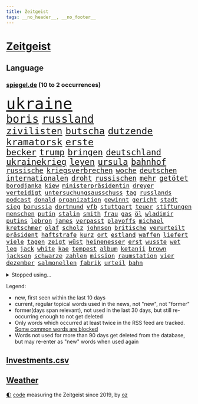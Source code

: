 ```yaml
---
title: Zeitgeist
tags: __no_header__, __no_footer__
---
```


# [Zeitgeist](https://oliz.io/zeitgeist/)

## Language

<h3><a href="https://www.spiegel.de" target="_blank">spiegel.de</a> (10 to 2 occurrences)</h3>
<p style="font-family:monospace">
<span style="font-size:32pt"><a href="news_links.html#ukraine" class="current">ukraine</a></span>
<br>
<span style="font-size:22pt"><a href="news_links.html#boris" class="current">boris</a></span>
<span style="font-size:22pt"><a href="news_links.html#russland" class="current">russland</a></span>
<br>
<span style="font-size:19pt"><a href="news_links.html#zivilisten" class="current">zivilisten</a></span>
<span style="font-size:19pt"><a href="news_links.html#butscha" class="new">butscha</a></span>
<span style="font-size:19pt"><a href="news_links.html#dutzende" class="current">dutzende</a></span>
<span style="font-size:19pt"><a href="news_links.html#kramatorsk" class="new">kramatorsk</a></span>
<span style="font-size:19pt"><a href="news_links.html#erste" class="current">erste</a></span>
<br>
<span style="font-size:17pt"><a href="news_links.html#becker" class="current">becker</a></span>
<span style="font-size:17pt"><a href="news_links.html#trump" class="current">trump</a></span>
<span style="font-size:17pt"><a href="news_links.html#bringen" class="current">bringen</a></span>
<span style="font-size:17pt"><a href="news_links.html#deutschland" class="current">deutschland</a></span>
<span style="font-size:17pt"><a href="news_links.html#ukrainekrieg" class="current">ukrainekrieg</a></span>
<span style="font-size:17pt"><a href="news_links.html#leyen" class="current">leyen</a></span>
<span style="font-size:17pt"><a href="news_links.html#ursula" class="current">ursula</a></span>
<span style="font-size:17pt"><a href="news_links.html#bahnhof" class="current">bahnhof</a></span>
<br>
<span style="font-size:14pt"><a href="news_links.html#russische" class="current">russische</a></span>
<span style="font-size:14pt"><a href="news_links.html#kriegsverbrechen" class="current">kriegsverbrechen</a></span>
<span style="font-size:14pt"><a href="news_links.html#woche" class="current">woche</a></span>
<span style="font-size:14pt"><a href="news_links.html#deutschen" class="current">deutschen</a></span>
<span style="font-size:14pt"><a href="news_links.html#internationalen" class="current">internationalen</a></span>
<span style="font-size:14pt"><a href="news_links.html#droht" class="current">droht</a></span>
<span style="font-size:14pt"><a href="news_links.html#russischen" class="current">russischen</a></span>
<span style="font-size:14pt"><a href="news_links.html#mehr" class="current">mehr</a></span>
<span style="font-size:14pt"><a href="news_links.html#getötet" class="current">getötet</a></span>
<br>
<span style="font-size:12pt"><a href="news_links.html#borodjanka" class="new">borodjanka</a></span>
<span style="font-size:12pt"><a href="news_links.html#kiew" class="current">kiew</a></span>
<span style="font-size:12pt"><a href="news_links.html#ministerpräsidentin" class="current">ministerpräsidentin</a></span>
<span style="font-size:12pt"><a href="news_links.html#dreyer" class="current">dreyer</a></span>
<span style="font-size:12pt"><a href="news_links.html#verteidigt" class="current">verteidigt</a></span>
<span style="font-size:12pt"><a href="news_links.html#untersuchungsausschuss" class="current">untersuchungsausschuss</a></span>
<span style="font-size:12pt"><a href="news_links.html#tag" class="current">tag</a></span>
<span style="font-size:12pt"><a href="news_links.html#russlands" class="current">russlands</a></span>
<span style="font-size:12pt"><a href="news_links.html#podcast" class="current">podcast</a></span>
<span style="font-size:12pt"><a href="news_links.html#donald" class="current">donald</a></span>
<span style="font-size:12pt"><a href="news_links.html#organization" class="new">organization</a></span>
<span style="font-size:12pt"><a href="news_links.html#gewinnt" class="current">gewinnt</a></span>
<span style="font-size:12pt"><a href="news_links.html#gericht" class="current">gericht</a></span>
<span style="font-size:12pt"><a href="news_links.html#stadt" class="current">stadt</a></span>
<span style="font-size:12pt"><a href="news_links.html#sieg" class="current">sieg</a></span>
<span style="font-size:12pt"><a href="news_links.html#borussia" class="current">borussia</a></span>
<span style="font-size:12pt"><a href="news_links.html#dortmund" class="current">dortmund</a></span>
<span style="font-size:12pt"><a href="news_links.html#vfb" class="current">vfb</a></span>
<span style="font-size:12pt"><a href="news_links.html#stuttgart" class="current">stuttgart</a></span>
<span style="font-size:12pt"><a href="news_links.html#teuer" class="current">teuer</a></span>
<span style="font-size:12pt"><a href="news_links.html#stiftungen" class="new">stiftungen</a></span>
<span style="font-size:12pt"><a href="news_links.html#menschen" class="current">menschen</a></span>
<span style="font-size:12pt"><a href="news_links.html#putin" class="current">putin</a></span>
<span style="font-size:12pt"><a href="news_links.html#stalin" class="current">stalin</a></span>
<span style="font-size:12pt"><a href="news_links.html#smith" class="current">smith</a></span>
<span style="font-size:12pt"><a href="news_links.html#frau" class="current">frau</a></span>
<span style="font-size:12pt"><a href="news_links.html#gas" class="current">gas</a></span>
<span style="font-size:12pt"><a href="news_links.html#öl" class="current">öl</a></span>
<span style="font-size:12pt"><a href="news_links.html#wladimir" class="current">wladimir</a></span>
<span style="font-size:12pt"><a href="news_links.html#putins" class="current">putins</a></span>
<span style="font-size:12pt"><a href="news_links.html#lebron" class="current">lebron</a></span>
<span style="font-size:12pt"><a href="news_links.html#james" class="current">james</a></span>
<span style="font-size:12pt"><a href="news_links.html#verpasst" class="current">verpasst</a></span>
<span style="font-size:12pt"><a href="news_links.html#playoffs" class="current">playoffs</a></span>
<span style="font-size:12pt"><a href="news_links.html#michael" class="current">michael</a></span>
<span style="font-size:12pt"><a href="news_links.html#kretschmer" class="current">kretschmer</a></span>
<span style="font-size:12pt"><a href="news_links.html#olaf" class="current">olaf</a></span>
<span style="font-size:12pt"><a href="news_links.html#scholz" class="current">scholz</a></span>
<span style="font-size:12pt"><a href="news_links.html#johnson" class="current">johnson</a></span>
<span style="font-size:12pt"><a href="news_links.html#britische" class="current">britische</a></span>
<span style="font-size:12pt"><a href="news_links.html#verurteilt" class="current">verurteilt</a></span>
<span style="font-size:12pt"><a href="news_links.html#präsident" class="current">präsident</a></span>
<span style="font-size:12pt"><a href="news_links.html#haftstrafe" class="current">haftstrafe</a></span>
<span style="font-size:12pt"><a href="news_links.html#kurz" class="current">kurz</a></span>
<span style="font-size:12pt"><a href="news_links.html#ort" class="current">ort</a></span>
<span style="font-size:12pt"><a href="news_links.html#estland" class="current">estland</a></span>
<span style="font-size:12pt"><a href="news_links.html#waffen" class="current">waffen</a></span>
<span style="font-size:12pt"><a href="news_links.html#liefert" class="current">liefert</a></span>
<span style="font-size:12pt"><a href="news_links.html#viele" class="current">viele</a></span>
<span style="font-size:12pt"><a href="news_links.html#tagen" class="current">tagen</a></span>
<span style="font-size:12pt"><a href="news_links.html#zeigt" class="current">zeigt</a></span>
<span style="font-size:12pt"><a href="news_links.html#wüst" class="current">wüst</a></span>
<span style="font-size:12pt"><a href="news_links.html#heinenesser" class="new">heinenesser</a></span>
<span style="font-size:12pt"><a href="news_links.html#erst" class="current">erst</a></span>
<span style="font-size:12pt"><a href="news_links.html#wusste" class="current">wusste</a></span>
<span style="font-size:12pt"><a href="news_links.html#wet" class="new">wet</a></span>
<span style="font-size:12pt"><a href="news_links.html#leg" class="new">leg</a></span>
<span style="font-size:12pt"><a href="news_links.html#jack" class="new">jack</a></span>
<span style="font-size:12pt"><a href="news_links.html#white" class="current">white</a></span>
<span style="font-size:12pt"><a href="news_links.html#kae" class="new">kae</a></span>
<span style="font-size:12pt"><a href="news_links.html#tempest" class="new">tempest</a></span>
<span style="font-size:12pt"><a href="news_links.html#album" class="current">album</a></span>
<span style="font-size:12pt"><a href="news_links.html#ketanji" class="new">ketanji</a></span>
<span style="font-size:12pt"><a href="news_links.html#brown" class="current">brown</a></span>
<span style="font-size:12pt"><a href="news_links.html#jackson" class="current">jackson</a></span>
<span style="font-size:12pt"><a href="news_links.html#schwarze" class="current">schwarze</a></span>
<span style="font-size:12pt"><a href="news_links.html#zahlen" class="current">zahlen</a></span>
<span style="font-size:12pt"><a href="news_links.html#mission" class="current">mission</a></span>
<span style="font-size:12pt"><a href="news_links.html#raumstation" class="current">raumstation</a></span>
<span style="font-size:12pt"><a href="news_links.html#vier" class="current">vier</a></span>
<span style="font-size:12pt"><a href="news_links.html#dezember" class="current">dezember</a></span>
<span style="font-size:12pt"><a href="news_links.html#salmonellen" class="new">salmonellen</a></span>
<span style="font-size:12pt"><a href="news_links.html#fabrik" class="current">fabrik</a></span>
<span style="font-size:12pt"><a href="news_links.html#urteil" class="current">urteil</a></span>
<span style="font-size:12pt"><a href="news_links.html#bahn" class="current">bahn</a></span>
</p>
<details>
<summary>Stopped using...</summary>
<p class="former" style="font-size:12pt">
vergeblich(535) lufthansa(534) anderes(533) festnahmen(533) senat(533) tom(533) verstöße(533) energiewende(532) fahrzeug(532) gemeinde(532) verhandelt(532) walter(532) 5(531) attackieren(531) breitet(531) egal(531) entgegen(531) entlässt(531) erinnerungen(531) erscheinen(531) klimawandels(531) leichter(531) liege(531) massiver(531) spaniens(531) you(531) zugunsten(531) badenwürttembergs(530) entwarnung(530) fenster(530) gerufen(530) kritische(530) liverpool(530) marcel(530) männern(530) präsidentschaftswahl(530) rechtsextreme(530) streicht(530) bücher(529) endet(529) herbst(529) hinterher(529) mali(529) republikaner(529) stolz(529) 12(528) aufgerufen(528) englische(528) gefüllt(528) informieren(528) interne(528) lager(528) mancherorts(528) oberbürgermeister(528) paul(528) rechten(528) verwendet(528) abgeben(527) britischer(527) ertragen(527) figuren(527) großaufgebot(527) hessen(527) jedem(527) menge(527) portugal(527) programm(527) rechtsextremisten(527) schildert(527) usgericht(527) versprach(527) versprechen(527) abgesetzt(526) angebot(526) attentat(526) aufregung(526) gelang(526) insekten(526) mailand(526) weder(526) wenden(526) 7(525) freigestellt(525) geschichten(525) größter(525) spanier(525) vorantreiben(525) 33(524) ard(524) arsenal(524) beschwerden(524) bilden(524) bremer(524) negativ(524) stuft(524) stürmer(524) überwinden(524) 125(523) 2024(523) 96(523) ausnahmen(523) radikale(523) rente(523) reporter(523) schmidt(523) sechsten(523) verhängte(523) daimler(522) froh(522) infizieren(522) kochinstituts(522) schottland(522) simon(522) 65(521) crash(521) drohungen(521) einreisen(521) feuerwehrleute(521) freude(521) lastwagen(521) offenen(521) schulze(521) united(521) aufruf(520) finanziell(520) image(520) kompliziert(520) meinungsfreiheit(520) voraus(520) 10000(519) durchs(519) form(519) heftige(519) herrschen(519) klimaschützer(519) stoßen(519) anja(518) demokratischen(518) e(518) geklärt(518) hürden(518) olympiasieger(518) pipeline(518) rekordhoch(518) schnitt(518) starker(518) warf(518) lebenslange(517) potsdam(517) setzten(517) zuversichtlich(517) produzieren(516) spekuliert(516) verabreicht(516) band(515) feld(515) größeren(515) kevin(515) roger(515) sexuellen(515) attacken(514) gesetze(514) todesopfer(514) konkrete(513) olympische(513) unterschied(513) bob(512) katholische(512) marsch(512) viertelfinale(512) empfängt(511) küstenwache(511) nah(511) verstoßen(511) weckt(511) anzeichen(510) hielten(510) loswerden(510) aktivistin(509) beschränkungen(509) kommentare(509) strengen(509) gang(508) impfkampagne(508) älteren(508) fan(506) immunität(506) münster(506) schockiert(506) erfüllt(505) trug(505) verzweifelten(505) vorgänger(504) bürgerinnen(503) generalbundesanwalt(503) konferenz(503) vorne(503) impfungen(502) offenbart(502) wandel(502) informiert(500) laufenden(500) menschenrechtsverletzungen(500) moschee(500) nennen(500) stress(500) songs(499) fertig(496) justizminister(496) karten(496) solchen(496) benötigen(495) nieder(495) rechtsstreit(495) künstliche(494) produziert(494) atomkraft(493) thüringer(493) minderjährigen(492) hinweis(491) türen(489) athletinnen(488) erhöhung(488) geht's(488) kandidatur(487) claus(486) ursprünglich(485) empfangen(484) bbc(475) abschluss(471) beworben(471) gelangen(467) größe(466) schutzsuchende(462) herauszufinden(461) rückte(460) versammelt(459) zweieinhalb(458) gelangt(457) pfleger(449) hartz(446) festgesetzt(444) katzen(444) überwiegend(441) stationiert(427) extra(426) jagt(426) verstoß(426) niederländer(424) klettert(417) fotografiert(415) gaspipeline(406) ostdeutsche(406) potenziell(398) stören(396) benannt(393) lahmgelegt(391) stärkste(389) fluggesellschaft(383) sahra(382) wagenknecht(382) todesursache(376) urteile(376) kriege(371) holten(369) niemals(369) elfjährigen(368) politikern(364) erteilte(361) wagner(354) zögern(353) affen(352) greenpeace(352) beleidigte(350) gebeten(349) prozessauftakt(344) scharfen(344) proben(343) airline(342) übrig(342) fonds(340) werte(330) vorgesetzten(327) kabel(323) grünes(319) begraben(316) dynamo(315) reinhard(315) beispiellose(310) 2013(308) ausgewählt(306) vertrieben(303) ungeimpfte(299) genossen(297) johansson(296) kontinent(294) baum(292) riesiger(291) impfskeptiker(289) finger(288) kohlekraftwerke(288) julius(284) atomkraftwerk(283) minsk(282) tribüne(280) fehlte(278) bevorzugt(276) treibstoff(276) rohstoffe(275) britta(273) wenigsten(273) 28jähriger(272) bergab(272) fluggesellschaften(272) flüchtet(272) gerichtet(270) kreative(268) auswärtige(266) einstige(265) parteispitze(264) schrumpft(264) veröffentlichung(264) 1962(263) chemnitz(262) grundsätzlich(261) hollywoodstar(261) visa(260) vierjährige(256) freigesprochen(255) kolumnistin(255) 2005(254) axel(254) genauer(253) verheerende(253) haie(250) gewartet(249) fläche(246) gorillas(246) lied(246) 33jährige(245) fashion(245) verurteilung(245) elfjähriger(244) sichtbar(244) storniert(244) wandte(244) operiert(243) vorfreude(243) bedankt(242) gewürdigt(242) thiel(239) versehen(239) karrierecoach(238) ermordung(237) überfüllt(237) bezieht(236) füße(235) erscheint(231) bauprojekte(230) syrische(228) verzögerung(227) winterspiele(227) fluten(226) komitee(225) garage(224) websites(224) badenbaden(223) konzerns(221) leistungen(217) gestern(216) nachspielzeit(216) ali(215) autokraten(215) lauf(214) 400000(212) flüchtlingskrise(212) sechste(212) drauf(211) winterspielen(210) one(209) 39jähriger(208) beute(208) lieferprobleme(207) galaxy(206) vielfach(206) dax(205) entschädigt(205) machtübernahme(205) teslagigafactory(204) ergeht(203) düsseldorfer(202) gewidmet(202) steil(202) kritischen(199) agiert(198) abfahrt(197) illegaler(197) teuerste(197) schlafen(196) zelten(194) mastercard(193) gesundheitsämter(192) ausreisen(191) grenzzaun(191) anhörung(189) laufzeit(188) 70000(187) denise(187) lka(186) gesetzesänderung(185) durchbrechen(182) grenzregion(182) vorteil(182) wachsende(182) 12000(181) hierzulande(181) nikita(181) fünftel(180) überdeckt(179) ostdeutschen(178) potenziellen(178) unerwünschte(178) basis(177) direktor(177) koalitionsvertrag(177) tabellenspitze(176) abtreibung(175) ordnete(175) untätigkeit(175) bundesligatopspiel(174) hinunter(174) protestierten(174) terodde(174) aufholjagd(173) beschrieb(173) exportiert(172) krankenhauseinweisungen(171) 16jähriger(170) zündeten(170) gaskrise(169) militärischer(169) spiegelspitzengespräch(169) wesen(169) handlungen(168) mischen(168) rechtsradikale(168) staatssekretär(168) bedrängnis(167) eingeführt(166) präsidentschaftskandidat(166) batman(164) kaperte(164) beruflich(163) erfolgen(163) fluglinie(163) hautfarbe(163) grünenpolitiker(161) dreier(160) schlafzimmer(160) verordnet(159) tierarten(158) vernichtet(158) deutsch(157) jesse(157) krankenkasse(157) weiche(157) empfindlichen(156) schlangen(156) eingefroren(155) havarie(155) kleineren(155) swiss(155) twittert(155) aromen(154) importieren(153) morde(153) torres(153) aufgelöst(152) geklaut(152) regierungschefin(152) rewe(152) 1989(151) kürze(151) mauern(151) namibia(151) coronawinter(150) eingedrungen(150) tatsächliche(150) kredite(149) gap(148) mond(147) erreichbar(146) verblüffend(146) 260(145) reichste(145) sterne(144) verteilen(144) menschlichkeit(143) rhein(143) ansatz(142) blamiert(142) südpolarmeer(142) verteidigungspolitik(142) reynolds(141) wirksam(141) kernkraftwerk(140) sauerstoff(139) überrollt(139) rosenthal(138) zoos(138) lockt(137) niedrigen(137) soziologe(137) unbekannter(137) diente(136) idioten(136) beschlagnahmte(135) tickt(135) finanzspritze(134) methode(134) vielfältig(134) niclas(133) wärme(133) geschaut(132) gletscher(132) fraktionsvorsitzende(131) autorinnen(130) beitreten(129) leitzins(129) seitenlinie(129) vereinbarten(129) ausschließen(128) sabine(128) nutzung(127) betriebsrat(126) totimpfstoff(126) abnehmer(125) atlanta(125) wahr(125) gender(124) unserem(123) wetten(123) boykottieren(122) schier(122) eric(121) hausbesitzer(121) korridor(121) vorgesehen(121) wirklichkeit(121) aufgespürt(120) gefährlichste(120) unterhaltung(120) cyberangriffs(119) feuerte(119) tatortvote(119) winfried(119) eier(117) kentucky(116) karneval(115) pandemiebeginn(115) harsch(114) jahresbeginn(114) martina(114) neunte(114) plattformen(114) otto(112) quadrat(112) quadrats(112) svenja(112) amtsinhaber(111) arbeitsplätze(111) fehlenden(111) praktikum(111) vorgesetzte(111) zertifikate(111) ganzes(110) rechtspopulistischen(109) hochwassers(108) vietnam(107) salman(106) dinosaurier(105) gerast(105) impfkritischen(105) maßgeblich(105) vorschreiben(105) ausfuhr(104) champagner(104) enormen(104) geckos(104) lena(104) siebter(104) ärztin(104) motive(103) nina(103) impfpässe(102) rostocker(102) würdigte(102) bach(101) kronprinz(101) scheiße(101) texte(101) kalter(100) major(100) moralisch(100) herrmann(99) beschwert(98) erwägen(98) hässliche(98) klappt(98) krankenpfleger(98) mondes(98) verimpft(98) wirtschaftssanktionen(98) behaupten(96) rechtskräftig(96) unterirdischen(96) erobern(95) evan(95) mitgliedsländer(95) coviderkrankung(94) verteuert(94) zemmour(93) éric(93) eusanktionen(92) ewig(92) fußballweltverband(91) geschildert(91) gnade(91) weitergehende(91) düsteres(90) eurozone(90) heikles(90) schnellt(90) ablenkung(89) gehindert(89) uniklinikum(89) 71(88) haßelmann(88) unerlaubt(88) einfamilienhaus(87) gebremst(87) judenverfolgung(87) laptop(87) masepin(87) berlinspandau(86) diktatoren(86) jeweils(86) karrieren(86) nachbarstaat(86) quiz(86) verbündete(86) wiederbeleben(86) wodka(86) dienstleistungen(85) diverse(85) nahrung(85) eroberung(84) erschwert(84) hackern(84) model(84) pur(84) revision(84) sicheren(84) urheberrecht(84) verwaltungsgebäude(84) börsenaufsicht(83) optimal(83) rechtsgrundlage(83) rennstall(83) robbie(83) tennislegende(83) gerammt(82) eisschnellläuferin(81) nannten(81) wog(81) erkennt(80) erkrankungen(80) hilfskonvois(80) langjährigen(80) söldnerfirma(80) fliege(79) hinlegte(79) lyrics(79) negativrekord(79) sibylle(79) viren(79) weiten(79) ben(78) eike(78) gleisen(78) let(78) persönlichkeit(78) sticht(78) thüringischen(78) usdemokraten(78) härtesten(77) stuhl(77) zubereitet(77) reduzierte(76) schutzgebieten(76) toyota(76) bäder(75) indiegames(75) lebenswerk(75) regierungsgebäude(75) sozialleistungen(75) unterschätzt(75) vertretern(75) distanzieren(74) schärfsten(74) stefanie(74) südkoreaner(74) everest(73) helen(73) jost(73) kobusch(73) maßnahmenkatalog(73) riskanten(73) unterstützerinnen(73) aktienmarkt(72) ausstrahlung(72) ballistische(72) disneyfilm(72) go(72) meere(72) opa(72) windsor(72) flüchtig(71) intervention(71) kulturellen(71) ladung(71) zehntel(71) amy(70) einrichten(70) frauenrechte(70) novavax(70) singt(70) drakonische(69) frontlinie(69) hochrisikogebiete(69) kreuzfahrten(69) kriegsschiffe(69) kulturminister(69) riesenreich(69) ryan(69) schuldenregeln(69) sperrstunde(69) städtetag(69) unmöglichen(69) wandern(69) 2500(68) auswärtigen(68) entstehenden(68) forderten(68) weitreichend(68) wild(68) 29jährige(67) geredet(67) krankenkassenbeiträgen(67) vormarschs(67) atommeiler(66) benachteiligt(66) bleibe(66) bridge(66) garantiert(66) harbour(66) importverbot(66) meiler(66) soldat(66) entfalten(65) machtlos(64) bewährungsstrafen(63) einzel(63) steuerlich(63) verehren(63) 169(62) cover(62) kassel(62) erreichten(61) gegenkandidaten(61) heuert(61) nairobi(61) querdenkern(61) wehrpflichtigen(61) abschuss(60) erhöhten(60) monsanto(60) generalstaatsanwältin(59) gewicht(59) lokale(59) protestierenden(59) rio(59) schriftstellerinnen(59) unnötig(59) 4400(58) aufgerüstet(58) kraftwerke(58) nordkoreas(58) schwurbler(58) sicherheitsrates(58) abneigung(57) beteiligter(57) exsowjetrepublik(57) schweineherz(57) allzeithoch(56) eskapismus(56) kiosk(56) landschaft(56) nahrungsmittel(56) pekings(56) sofortmaßnahmen(56) tirana(56) vergleichsweise(56) autobahnbrücke(55) durchringen(55) müht(55) satellitenbildern(55) speziell(55) ereignis(54) notoperiert(54) ozeane(54) stille(54) wiederbelebung(54) auffällig(53) marilyn(53) msc(53) ringierverlag(53) a45(52) ausstatten(52) buckinghampalast(52) cruises(52) münstertatort(52) anstrengend(51) defizite(51) eingekesselt(51) höchststände(51) 29jähriger(50) gefangen(50) hausbrand(50) lokalen(50) neuerung(50) parteinachwuchs(50) stimmungsbild(50) vierjährigen(50) gefährlichkeit(49) gläubige(49) präzedenzfall(49) umgezogen(49) ungenügend(49) cyberattacken(48) nachkommen(48) schmelzende(48) veto(48) ölpreise(48) 1942(47) dialogbereitschaft(47) marx(47) missbrauchsgutachten(47) südkoreanischen(47) befürworten(46) gzuz(46) künstlerkollektiv(46) teilnehmerin(46) brauerei(45) bruttoinlandsprodukt(45) gründung(45) gütern(45) routinier(45) versus(45) gelockert(44) geringe(44) wettbewerben(44) anleihen(43) armani(43) hinhalten(43) konfliktparteien(43) lohnen(43) prächtig(43) reichweite(43) trittin(43) waffenlieferung(43) weiden(43) ace(42) kubakrise(42) menschenrechtsaktivistin(42) rüstungskonzern(42) seoul(42) aktienmärkte(41) cyberangriff(41) dramatischer(41) jachten(41) körperlichen(41) missbrauchte(41) neuregelung(41) raserei(41) schnellsten(41) zurecht(41) 62(40) gewölbe(40) militärlager(40) rührte(40) schwelle(40) verbannen(40) elefant(39) finanzmärkten(39) light(39) schnellste(39) sportdirektor(39) 87jährige(38) priorität(38) wettkämpfen(38) derzeitige(37) einstellt(37) fahne(37) herauskommt(37) manson(37) rachel(37) teslafabrik(37) truck(37) verantwortlichen(37) wood(37) 92(36) hausbewohner(36) niedriger(36) unbewaffnete(36) bezwang(35) psychiater(35) raketenteils(35) tugendhat(35) folgten(34) gaslobbyist(34) kaja(34) sinniert(34) tablet(34) verbucht(34) ignorierte(33) medaillen(33) poliert(33) sorte(33) extremisten(32) it(32) kusel(32) patientenschützer(32) schickten(32) umgeben(32) antarktisexpedition(31) behandlungen(31) natoeinsatz(31) notebook(31) proteinimpfstoff(31) xenotransplantation(31) immunsystem(30) reserviert(30) schriftzug(30) funktionäre(29) goldmedaille(29) küsten(29) nicolaus(29) prozessbeginn(29) raketentest(29) air(28) eisig(28) eröffnungsfeier(28) sendeverbot(28) yi(28) ansonsten(27) begeht(27) eifrig(27) iocboss(27) machbar(27) sortiment(27) entsendung(26) lästert(26) mohammed(26) reiht(26) saudische(26) überlaufen(26) blumenstrauß(25) kirchen(25) schweineherztransplantation(25) balkone(24) s8(24) tab(24) vorab(24) wachsenden(24) wärmepumpen(24) fußballwelt(23) indischen(23) lindsey(23) pathos(23) prahlt(23) travel(23) ausfiel(22) biathleten(22) delegierte(22) kammer(22) kreativität(22) neigen(22) sportgerichtshof(22) tiefgreifenderen(22) tui(22) verbrechens(22) angstzuständen(21) aschaffenburg(21) beschleunigt(21) claas(21) fatales(21) flugabwehrraketen(21) fluss(21) gesichtern(21) heise(21) marschierten(21) mayer(21) meyerheuer(21) nervosität(21) neunten(21) spiegeltvreporter(21) balanceakt(20) körpergröße(20) terrorverdacht(20) vertreiben(20) waffensystem(20) ökostrom(20) profiteur(19) selbstzweifel(19) suvfahrer(19) zusagen(19) züchten(19) ökonomisch(19) bewerberinnen(18) pawel(18) schumer(18) spült(18) suppe(18) cas(17) chilenische(17) contest(17) eurovision(17) salzburg(17) vorentscheid(17) arne(16) bekanntheit(16) geklappt(16) rückblickend(16) siege(16) chemikalien(15) gewähren(15) immunisierung(15) pattinson(15) verjüngen(15) dienste(14) dächer(14) kanzelt(14) monarchin(14) sperre(14) tabellenletzten(14) ultra(14) unterfranken(14) überwiegt(14) ecstasy(13) erneuerbare(13) ernährung(13) forschenden(13) fußballspiel(13) impfschutz(13) klärung(13) mindestalter(13) mittagessen(13) anzug(12) befruchtung(12) huang(12) högel(12) niels(12) yuting(12) zusage(12) austausch(11) fliehenden(11) olena(11)
</p>
</details>
<p>Legend:
<ul>
<li><span class="new">new</span>, first seen within the last 10 days</li>
<li><span class="current">current</span>, regular topical words used in the news, not "new", not "former"</li>
<li><span class="former">former(days span relevant)</span>, not used in the last 30 days, but still re-occurring enough to not get deleted</li>
<li>Only words which occurred at least twice in the RSS feed are tracked. <a href="language/filters.py">Some common words are blocked</a></li>
<li>Words not used for more than 90 days get deleted from the database, but may re-enter as "new" words when used again</li>
</ul>
</p>

## [Investments](investments.html)[.csv](investments.csv)

## [Weather](weather.html)

<footer>
<a href="javascript:toggleTheme()" class="nav">🌓</a>
<a href="https://github.com/ooz/zeitgeist">code</a> measuring the Zeitgeist since 2019, by <a href="https://oliz.io">oz</a>
</footer>
